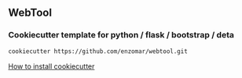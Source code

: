 ## WebTool
### Cookiecutter template for python / flask / bootstrap / deta

```bash
cookiecutter https://github.com/enzomar/webtool.git
```

[How to install cookiecutter](https://cookiecutter.readthedocs.io/en/stable/installation.html)



